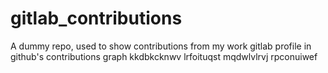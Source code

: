 # gitlab_contributions
A dummy repo, used to show contributions from my work gitlab profile in github's contributions graph
kkdbkcknwv lrfoituqst mqdwlvlrvj rpconuiwef
